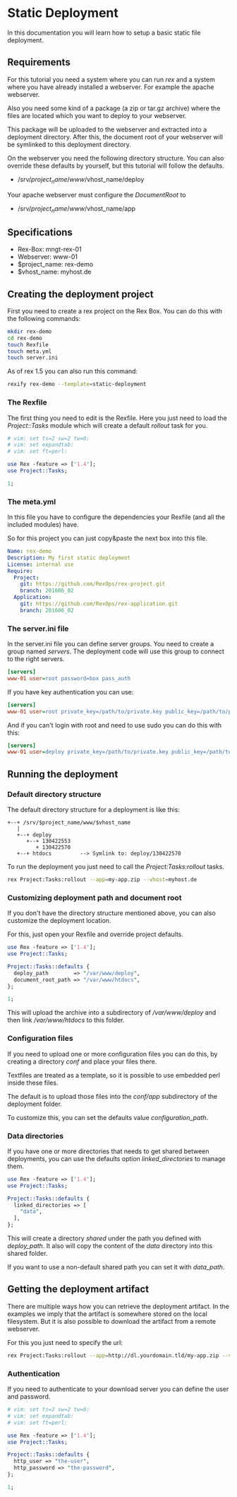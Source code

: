 # Static Deployment

In this documentation you will learn how to setup a basic static file 
deployment.

## Requirements

For this tutorial you need a system where you can run *rex* and a system where 
you have already installed a webserver. For example the apache webserver.

Also you need some kind of a package (a zip or tar.gz archive) where the files
are located which you want to deploy to your webserver.

This package will be uploaded to the webserver and extracted into a deployment 
directory. After this, the document root of your webserver will be symlinked
to this deployment directory.

On the webserver you need the following directory structure. You can also
override these defaults by yourself, but this tutorial will follow the defaults.

* /srv/$project_name/www/$vhost_name/deploy

Your apache webserver must configure the *DocumentRoot* to 

* /srv/$project_name/www/$vhost_name/app

## Specifications

* Rex-Box: mngt-rex-01
* Webserver: www-01
* $project_name: rex-demo
* $vhost_name: myhost.de

## Creating the deployment project

First you need to create a rex project on the Rex Box. You can do this with the
following commands:

```bash
mkdir rex-demo
cd rex-demo
touch Rexfile
touch meta.yml
touch server.ini
```

As of rex 1.5 you can also run this command:

```bash
rexify rex-demo --template=static-deployment
```

### The Rexfile

The first thing you need to edit is the Rexfile. Here you just need to load
the *Project::Tasks* module which will create a default *rollout* task for you.

```perl
# vim: set ts=2 sw=2 tw=0:
# vim: set expandtab:
# vim: set ft=perl:

use Rex -feature => ['1.4'];
use Project::Tasks;

1;
```

### The meta.yml

In this file you have to configure the dependencies your Rexfile (and all the
included modules) have.

So for this project you can just copy&paste the next box into this file.

```yaml
Name: rex-demo
Description: My first static deployment
License: internal use
Require:
  Project:
    git: https://github.com/RexOps/rex-project.git
    branch: 201606_02
  Application:
    git: https://github.com/RexOps/rex-application.git
    branch: 201606_02
```

### The server.ini file

In the server.ini file you can define server groups. You need to create a
group named *servers*. The deployment code will use this group to connect to
the right servers.

```ini
[servers]
www-01 user=root password=box pass_auth
```

If you have key authentication you can use:

```ini
[servers]
www-01 user=root private_key=/path/to/private.key public_key=/path/to/public.key
```

And if you can't login with root and need to use sudo you can do this with this:

```ini
[servers]
www-01 user=deploy private_key=/path/to/private.key public_key=/path/to/public.key sudo=1 sudo_password=if-you-need-one
```

## Running the deployment

### Default directory structure

The default directory structure for a deployment is like this:

```
+--+ /srv/$project_name/www/$vhost_name
   |
   +--+ deploy
      +--+ 130422553
         + 130422570 
   +--+ htdocs         --> Symlink to: deploy/130422570
```

To run the deployment you just need to call the *Project:Tasks:rollout* tasks.

```bash
rex Project:Tasks:rollout --app=my-app.zip --vhost=myhost.de
```

### Customizing deployment path and document root

If you don't have the directory structure mentioned above, you can also 
customize the deployment location.

For this, just open your Rexfile and override project defaults.

```perl
use Rex -feature => ['1.4'];
use Project::Tasks;

Project::Tasks::defaults {
  deploy_path        => "/var/www/deploy",
  document_root_path => "/var/www/htdocs",
};

1;
```

This will upload the archive into a subdirectory of */var/www/deploy* and then
link */var/www/htdocs* to this folder.

### Configuration files

If you need to upload one or more configuration files you can do this, by
creating a directory *conf* and place your files there.

Textfiles are treated as a template, so it is possible to use embedded perl
inside these files.

The default is to upload those files into the *conf/app* subdirectory of the
deployment folder.

To customize this, you can set the defaults value *configuration_path*.

### Data directories

If you have one or more directories that needs to get shared between
deployments, you can use the defaults option *linked_directories* to manage
them.

```perl
use Rex -feature => ['1.4'];
use Project::Tasks;

Project::Tasks::defaults {
  linked_directories => [
    "data",
  ],
};
```

This will create a directory *shared* under the path you defined with 
*deploy_path*. It also will copy the content of the *data* directory into this
shared folder.

If you want to use a non-default shared path you can set it with *data_path*.

## Getting the deployment artifact

There are multiple ways how you can retrieve the deployment artifact. In the 
examples we imply that the artifact is somewhere stored on the local filesystem.
But it is also possible to download the artifact from a remote webserver.

For this you just need to specify the url:

```bash
rex Project:Tasks:rollout --app=http://dl.yourdomain.tld/my-app.zip --vhost=myhost.de
```

### Authentication

If you need to authenticate to your download server you can define the user and
password.

```perl
# vim: set ts=2 sw=2 tw=0:
# vim: set expandtab:
# vim: set ft=perl:

use Rex -feature => ['1.4'];
use Project::Tasks;

Project::Tasks::defaults {
  http_user => "the-user",
  http_password => "the-password",
};

1;
```


